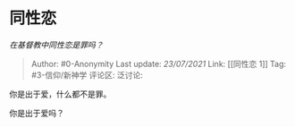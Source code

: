 # 同性恋
*在基督教中同性恋是罪吗？*

> Author: #0-Anonymity
> Last update: *23/07/2021*
> Link: [[同性恋 1]]
> Tag: #3-信仰/新神学
> 评论区:
> 泛讨论:

你是出于爱，什么都不是罪。

你是出于爱吗？
